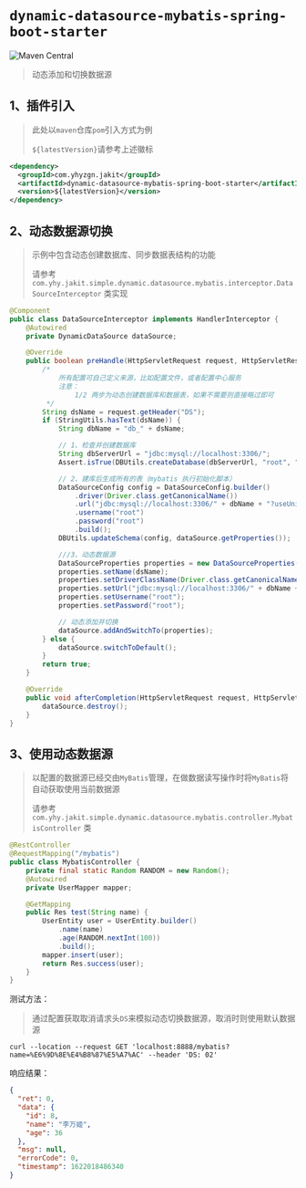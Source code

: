 # `dynamic-datasource-mybatis-spring-boot-starter`

![Maven Central](https://img.shields.io/maven-central/v/com.yhyzgn.jakit/dynamic-datasource-mybatis-spring-boot-starter?color=blueviolet&label=dynamic-datasource-mybatis-spring-boot-starter&logo=apachemaven&logoColor=c71a36&style=flat-square)
> 动态添加和切换数据源



## 1、插件引入

> 此处以`maven`仓库`pom`引入方式为例
>
> `${latestVersion}`请参考上述徽标

```xml
<dependency>
  <groupId>com.yhyzgn.jakit</groupId>
  <artifactId>dynamic-datasource-mybatis-spring-boot-starter</artifactId>
  <version>${latestVersion}</version>
</dependency>
```



## 2、动态数据源切换

> 示例中包含动态创建数据库、同步数据表结构的功能
>
> 请参考 `com.yhy.jakit.simple.dynamic.datasource.mybatis.interceptor.DataSourceInterceptor` 类实现

```java
@Component
public class DataSourceInterceptor implements HandlerInterceptor {
    @Autowired
    private DynamicDataSource dataSource;

    @Override
    public boolean preHandle(HttpServletRequest request, HttpServletResponse response, Object handler) throws Exception {
        /*
            所有配置可自己定义来源，比如配置文件，或者配置中心服务
            注意：
                1/2 两步为动态创建数据库和数据表，如果不需要则直接略过即可
         */
        String dsName = request.getHeader("DS");
        if (StringUtils.hasText(dsName)) {
            String dbName = "db_" + dsName;

            // 1、检查并创建数据库
            String dbServerUrl = "jdbc:mysql://localhost:3306/";
            Assert.isTrue(DBUtils.createDatabase(dbServerUrl, "root", "root", dbName) > 0, "数据库创建失败");

            // 2、建库后生成所有的表（mybatis 执行初始化脚本）
            DataSourceConfig config = DataSourceConfig.builder()
                .driver(Driver.class.getCanonicalName())
                .url("jdbc:mysql://localhost:3306/" + dbName + "?useUnicode=true&allowPublicKeyRetrieval=true&characterEncoding=UTF-8&useSSL=false&zeroDateTimeBehavior=convertToNull&serverTimezone=Asia/Shanghai")
                .username("root")
                .password("root")
                .build();
            DBUtils.updateSchema(config, dataSource.getProperties());

            ///3、动态数据源
            DataSourceProperties properties = new DataSourceProperties();
            properties.setName(dsName);
            properties.setDriverClassName(Driver.class.getCanonicalName());
            properties.setUrl("jdbc:mysql://localhost:3306/" + dbName + "?useUnicode=true&characterEncoding=UTF-8&useSSL=false&zeroDateTimeBehavior=convertToNull&serverTimezone=Asia/Shanghai");
            properties.setUsername("root");
            properties.setPassword("root");

            // 动态添加并切换
            dataSource.addAndSwitchTo(properties);
        } else {
            dataSource.switchToDefault();
        }
        return true;
    }

    @Override
    public void afterCompletion(HttpServletRequest request, HttpServletResponse response, Object handler, Exception ex) throws Exception {
        dataSource.destroy();
    }
}
```



## 3、使用动态数据源

> 以配置的数据源已经交由`MyBatis`管理，在做数据读写操作时将`MyBatis`将自动获取使用当前数据源
>
> 请参考 `com.yhy.jakit.simple.dynamic.datasource.mybatis.controller.MybatisController` 类

```java
@RestController
@RequestMapping("/mybatis")
public class MybatisController {
    private final static Random RANDOM = new Random();
    @Autowired
    private UserMapper mapper;

    @GetMapping
    public Res test(String name) {
        UserEntity user = UserEntity.builder()
            .name(name)
            .age(RANDOM.nextInt(100))
            .build();
        mapper.insert(user);
        return Res.success(user);
    }
}
```

测试方法：

> 通过配置获取取消请求头`DS`来模拟动态切换数据源，取消时则使用默认数据源

```shell
curl --location --request GET 'localhost:8888/mybatis?name=%E6%9D%8E%E4%B8%87%E5%A7%AC' --header 'DS: 02'
```

响应结果：

```json
{
  "ret": 0,
  "data": {
    "id": 8,
    "name": "李万姬",
    "age": 36
  },
  "msg": null,
  "errorCode": 0,
  "timestamp": 1622018486340
}
```

